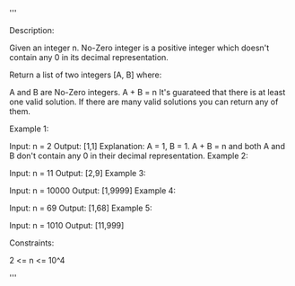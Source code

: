 '''

Description:

Given an integer n. No-Zero integer is a positive integer which doesn't contain any 0 in its decimal representation.

Return a list of two integers [A, B] where:

A and B are No-Zero integers.
A + B = n
It's guarateed that there is at least one valid solution. If there are many valid solutions you can return any of them.

 

Example 1:

Input: n = 2
Output: [1,1]
Explanation: A = 1, B = 1. A + B = n and both A and B don't contain any 0 in their decimal representation.
Example 2:

Input: n = 11
Output: [2,9]
Example 3:

Input: n = 10000
Output: [1,9999]
Example 4:

Input: n = 69
Output: [1,68]
Example 5:

Input: n = 1010
Output: [11,999]
 

Constraints:

2 <= n <= 10^4

'''